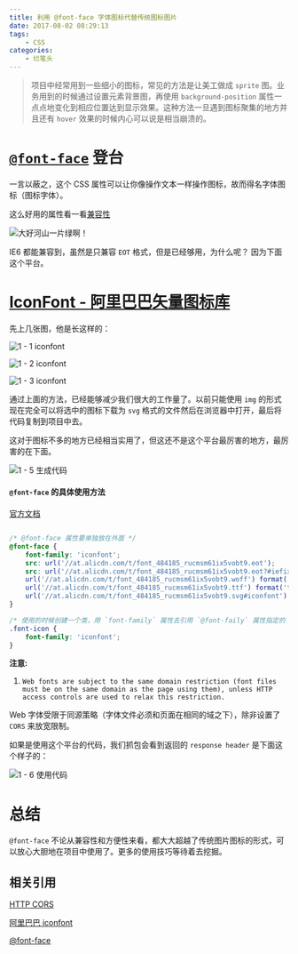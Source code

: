 ```yaml
---
title: 利用 @font-face 字体图标代替传统图标图片
date: 2017-08-02 08:29:13
tags:
    - CSS
categories:
    - 烂笔头
---
```


> 项目中经常用到一些细小的图标，常见的方法是让美工做成 `sprite` 图。业务用到的时候通过设置元素背景图，再使用 `background-position` 属性一点点地变化到相应位置达到显示效果。这种方法一旦遇到图标聚集的地方并且还有 `hover` 效果的时候内心可以说是相当崩溃的。

<!-- more -->

# [`@font-face`](https://devdocs.io/css/@font-face) 登台

一言以蔽之，这个 CSS 属性可以让你像操作文本一样操作图标，故而得名字体图标（图标字体）。

这么好用的属性看一看[兼容性](https://caniuse.com/#search=font-face)

![大好河山一片绿啊！](https://myblog-static.oss-cn-beijing.aliyuncs.com/post-imgs/%E5%88%A9%E7%94%A8%20%40font-face%20%E5%AD%97%E4%BD%93%E5%9B%BE%E6%A0%87%E4%BB%A3%E6%9B%BF%E5%9B%BE%E7%89%87%E5%9B%BE%E6%A0%87/0%20-%201%20%E5%85%BC%E5%AE%B9%E6%80%A7.png?x-oss-process=style/blogImg-watermark)

IE6 都能兼容到，虽然是只兼容 `EOT` 格式，但是已经够用，为什么呢？ 因为下面这个平台。

# [IconFont - 阿里巴巴矢量图标库](https://www.iconfont.cn/)

先上几张图，他是长这样的：

![1 - 1 iconfont](https://myblog-static.oss-cn-beijing.aliyuncs.com/post-imgs/%E5%88%A9%E7%94%A8%20%40font-face%20%E5%AD%97%E4%BD%93%E5%9B%BE%E6%A0%87%E4%BB%A3%E6%9B%BF%E5%9B%BE%E7%89%87%E5%9B%BE%E6%A0%87/1%20-%201%20iconfont.png?x-oss-process=style/blogImg-watermark)


![1 - 2 iconfont](https://myblog-static.oss-cn-beijing.aliyuncs.com/post-imgs/%E5%88%A9%E7%94%A8%20%40font-face%20%E5%AD%97%E4%BD%93%E5%9B%BE%E6%A0%87%E4%BB%A3%E6%9B%BF%E5%9B%BE%E7%89%87%E5%9B%BE%E6%A0%87/1%20-2%20iconfont.png?x-oss-process=style/blogImg-watermark)

![1 - 3 iconfont](https://myblog-static.oss-cn-beijing.aliyuncs.com/post-imgs/%E5%88%A9%E7%94%A8%20%40font-face%20%E5%AD%97%E4%BD%93%E5%9B%BE%E6%A0%87%E4%BB%A3%E6%9B%BF%E5%9B%BE%E7%89%87%E5%9B%BE%E6%A0%87/1%20-%203%20iconfont.png?x-oss-process=style/blogImg-watermark)

通过上面的方法，已经能够减少我们很大的工作量了。以前只能使用 `img` 的形式现在完全可以将选中的图标下载为 `svg` 格式的文件然后在浏览器中打开，最后将代码复制到项目中去。

这对于图标不多的地方已经相当实用了，但这还不是这个平台最厉害的地方，最厉害的在下面。

![1 - 5 生成代码](https://myblog-static.oss-cn-beijing.aliyuncs.com/post-imgs/%E5%88%A9%E7%94%A8%20%40font-face%20%E5%AD%97%E4%BD%93%E5%9B%BE%E6%A0%87%E4%BB%A3%E6%9B%BF%E5%9B%BE%E7%89%87%E5%9B%BE%E6%A0%87/1%20-%205%20%E7%94%9F%E6%88%90%E4%BB%A3%E7%A0%81.png?x-oss-process=style/blogImg-watermark)

#### **`@font-face` 的具体使用方法**

[官方文档](https://devdocs.io/css/@font-face)

```css

/* @font-face 属性要单独放在外面 */
@font-face {
	font-family: 'iconfont';
	src: url('//at.alicdn.com/t/font_484185_rucmsm61ix5vobt9.eot');
	src: url('//at.alicdn.com/t/font_484185_rucmsm61ix5vobt9.eot?#iefix') format('embedded-opentype'),
	url('//at.alicdn.com/t/font_484185_rucmsm61ix5vobt9.woff') format('woff'),
	url('//at.alicdn.com/t/font_484185_rucmsm61ix5vobt9.ttf') format('truetype'),
	url('//at.alicdn.com/t/font_484185_rucmsm61ix5vobt9.svg#iconfont') format('svg');
}

/* 使用的时候创建一个类，用 `font-family` 属性去引用 `@font-faily` 属性指定的 `font-family` 值，这样同时针对性的调整 `font-size` 等文本属性了 */
.font-icon {
	font-family: 'iconfont';
}

```

**注意:**
  1. `Web fonts are subject to the same domain restriction (font files must be on the same domain as the page using them), unless HTTP access controls are used to relax this restriction.`

  Web 字体受限于同源策略（字体文件必须和页面在相同的域之下），除非设置了 `CORS` 来放宽限制。

  如果是使用这个平台的代码，我们抓包会看到返回的 `response header` 是下面这个样子的：

  ![1 - 6 使用代码](https://myblog-static.oss-cn-beijing.aliyuncs.com/post-imgs/%E5%88%A9%E7%94%A8%20%40font-face%20%E5%AD%97%E4%BD%93%E5%9B%BE%E6%A0%87%E4%BB%A3%E6%9B%BF%E5%9B%BE%E7%89%87%E5%9B%BE%E6%A0%87/1%20-%206%20%E4%BD%BF%E7%94%A8%E4%BB%A3%E7%A0%81.png?x-oss-process=style/blogImg-watermark)


  # 总结

  `@font-face` 不论从兼容性和方便性来看，都大大超越了传统图片图标的形式，可以放心大胆地在项目中使用了。更多的使用技巧等待着去挖掘。


  ## 相关引用

  [HTTP CORS](https://devdocs.io/https/access_control_cors)

  [阿里巴巴 iconfont](https://www.iconfont.cn/home/index?spm=a313x.7781069.1998910419.2)

  [@font-face](https://devdocs.io/css/@font-face)



